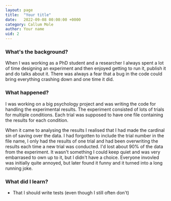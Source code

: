 ```yaml
---
layout: page
title:  "Your title"
date:   2022-09-08 00:00:00 +0000
category: Callum Mole
author: Your name
uid: 2
---
```


### What's the background?

When I was working as a PhD student and a researcher I always spent a lot of time designing an experiment and then enjoyed getting to run it, publish it and do talks about it. 
There was always a fear that a bug in the code could bring everything crashing down and one time it did. 

### What happened?

I was working on a big psychology project and was writing the code for handling the experimental results. The experiment consisted of lots of trials for multiple conditions.
Each trial was supposed to have one file containing the results for each condition.

When it came to analysing the results I realised that I had made the cardinal sin of saving over the data. 
I had forgotten to include the trial number in the file name, I only had the results of one trial and had been overwriting the results each time a new trial was conducted.
I'd lost about 90% of the data from the experiment. It wasn't something I could keep quiet and was very embarrased to own up to it, but I didn't have a choice.
Everyone invovled was initially quite annoyed, but later found it funny and it turned into a long running joke.

### What did I learn?

* That I should write tests (even though I still often don't)

